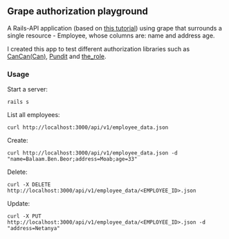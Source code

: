 ## Grape authorization playground

A Rails-API application (based on [this tutorial](http://www.sitepoint.com/build-great-apis-grape/)) using grape that surrounds a single resource - Employee, whose  columns are: name and address age.

I created this app to test different authorization libraries such as [CanCan(Can)](https://github.com/CanCanCommunity/cancancan), [Pundit](elabs/pundit) and [the_role](the-teacher/the_role).

### Usage
Start a server:
```
rails s
```

List all employees:

```
curl http://localhost:3000/api/v1/employee_data.json
```

Create:

```
curl http://localhost:3000/api/v1/employee_data.json -d "name=Balaam.Ben.Beor;address=Moab;age=33"
```


Delete:

```
curl -X DELETE http://localhost:3000/api/v1/employee_data/<EMPLOYEE_ID>.json
```

Update:

```
curl -X PUT http://localhost:3000/api/v1/employee_data/<EMPLOYEE_ID>.json -d "address=Netanya"
```
